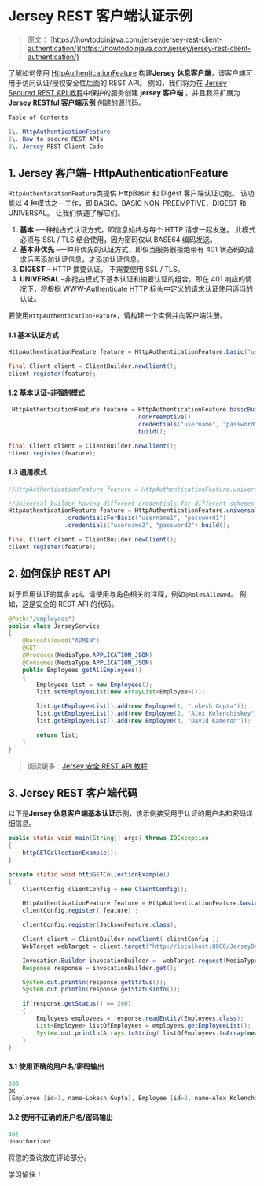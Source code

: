 # Jersey REST 客户端认证示例

> 原文： [https://howtodoinjava.com/jersey/jersey-rest-client-authentication/](https://howtodoinjava.com/jersey/jersey-rest-client-authentication/)

了解如何使用 [HttpAuthenticationFeature](https://github.com/jersey/jersey/blob/master/core-client/src/main/java/org/glassfish/jersey/client/authentication/HttpAuthenticationFeature.java) 构建**Jersey 休息客户端**，该客户端可用于访问认证/授权安全性后面的 REST API。 例如，我们将为在 [Jersey Secured REST API 教程](//howtodoinjava.com/jersey/jersey-rest-security/)中保护的服务创建 **jersey 客户端**； 并且我将扩展为 [**Jersey RESTful 客户端示例**](//howtodoinjava.com/jersey/jersey-restful-client-examples/) 创建的源代码。

```java
Table of Contents

1\. HttpAuthenticationFeature
2\. How to secure REST APIs
3\. Jersey REST Client Code
```

## 1\. Jersey 客户端– HttpAuthenticationFeature

`HttpAuthenticationFeature`类提供 HttpBasic 和 Digest 客户端认证功能。 该功能以 4 种模式之一工作，即 BASIC，BASIC NON-PREEMPTIVE，DIGEST 和 UNIVERSAL。 让我们快速了解它们。

1.  **基本** –一种抢占式认证方式，即信息始终与每个 HTTP 请求一起发送。 此模式必须与 SSL / TLS 结合使用，因为密码仅以 BASE64 编码发送。
2.  **基本非优先** –一种非优先的认证方式，即仅当服务器拒绝带有 401 状态码的请求后再添加认证信息，才添加认证信息。
3.  **DIGEST** – HTTP 摘要认证。 不需要使用 SSL / TLS。
4.  **UNIVERSAL** –非抢占模式下基本认证和摘要认证的组合，即在 401 响应的情况下，将根据 WWW-Authenticate HTTP 标头中定义的请求认证使用适当的认证。

要使用`HttpAuthenticationFeature`，请构建一个实例并向客户端注册。

#### 1.1 基本认证方式

```java
HttpAuthenticationFeature feature = HttpAuthenticationFeature.basic("username", "password");

final Client client = ClientBuilder.newClient();
client.register(feature);

```

#### 1.2 基本认证-非强制模式

```java
 HttpAuthenticationFeature feature = HttpAuthenticationFeature.basicBuilder()
     								.nonPreemptive()
     								.credentials("username", "password")
     								.build();

final Client client = ClientBuilder.newClient();
client.register(feature);

```

#### 1.3 通用模式

```java
//HttpAuthenticationFeature feature = HttpAuthenticationFeature.universal("username", "password");

//Universal builder having different credentials for different schemes
HttpAuthenticationFeature feature = HttpAuthenticationFeature.universalBuilder()
				.credentialsForBasic("username1", "password1")
				.credentials("username2", "password2").build();

final Client client = ClientBuilder.newClient();
client.register(feature);

```

## 2\. 如何保护 REST API

对于启用认证的其余 api，请使用与角色相关的注释，例如`@RolesAllowed`。 例如，这是安全的 REST API 的代码。

```java
@Path("/employees")
public class JerseyService 
{
	@RolesAllowed("ADMIN")
	@GET
	@Produces(MediaType.APPLICATION_JSON)
	@Consumes(MediaType.APPLICATION_JSON)
	public Employees getAllEmployees() 
	{
		Employees list = new Employees();
		list.setEmployeeList(new ArrayList<Employee>());

		list.getEmployeeList().add(new Employee(1, "Lokesh Gupta"));
		list.getEmployeeList().add(new Employee(2, "Alex Kolenchiskey"));
		list.getEmployeeList().add(new Employee(3, "David Kameron"));

		return list;
	}
}

```

> 阅读更多：[Jersey 安全 REST API 教程](//howtodoinjava.com/jersey/jersey-rest-security/)

## 3\. Jersey REST 客户端代码

以下是**Jersey 休息客户端基本认证**示例，该示例接受用于认证的用户名和密码详细信息。

```java
public static void main(String[] args) throws IOException 
{
	httpGETCollectionExample();
}

private static void httpGETCollectionExample() 
{
	ClientConfig clientConfig = new ClientConfig();

	HttpAuthenticationFeature feature = HttpAuthenticationFeature.basic("howtodoinjava", "password");
	clientConfig.register( feature) ;

	clientConfig.register(JacksonFeature.class);

	Client client = ClientBuilder.newClient( clientConfig );
	WebTarget webTarget = client.target("http://localhost:8080/JerseyDemos/rest").path("employees");

	Invocation.Builder invocationBuilder =	webTarget.request(MediaType.APPLICATION_JSON);
	Response response = invocationBuilder.get();

	System.out.println(response.getStatus());
	System.out.println(response.getStatusInfo());

	if(response.getStatus() == 200)
	{
		Employees employees = response.readEntity(Employees.class);
		List<Employee> listOfEmployees = employees.getEmployeeList();
		System.out.println(Arrays.toString( listOfEmployees.toArray(new Employee[listOfEmployees.size()]) ));
	}
}

```

#### 3.1 使用正确的用户名/密码输出

```java
200
OK
[Employee [id=1, name=Lokesh Gupta], Employee [id=2, name=Alex Kolenchiskey], Employee [id=3, name=David Kameron]]

```

#### 3.2 使用不正确的用户名/密码输出

```java
401
Unauthorized

```

将您的查询放在评论部分。

学习愉快！